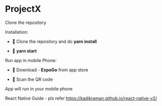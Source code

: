 # ProjectX

Clone the repository

Installation:

- 🔭 Clone the repository and do **yarn install**

- 🌱 **yarn start**

Run app in mobile Phone:

- 🔭 Download - **ExpoGo** from app store

- 🌱 Scan the QR code

App will run in your mobile phone

React Native Guide - pls refer https://kadikraman.github.io/react-native-v2/

